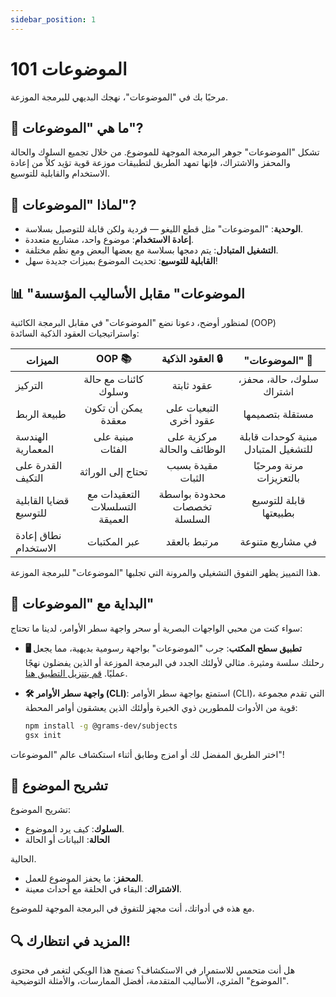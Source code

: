 ```yaml
---
sidebar_position: 1
---
```


# الموضوعات 101

مرحبًا بك في "الموضوعات"، نهجك البديهي للبرمجة الموزعة.

## 🧩 ما هي "الموضوعات"?

تشكل "الموضوعات" جوهر البرمجة الموجهة للموضوع. من خلال تجميع السلوك والحالة والمحفز والاشتراك، فإنها تمهد الطريق لتطبيقات موزعة قوية تؤيد كلاً من إعادة الاستخدام والقابلية للتوسيع.

## 🧐 لماذا "الموضوعات"?

- **الوحدية**: "الموضوعات" مثل قطع الليغو — فردية ولكن قابلة للتوصيل بسلاسة.
- **إعادة الاستخدام**: موضوع واحد، مشاريع متعددة.
- **التشغيل المتبادل**: يتم دمجها بسلاسة مع بعضها البعض ومع نظم مختلفة.
- **القابلية للتوسيع**: تحديث الموضوع بميزات جديدة سهل!

## 📊 "الموضوعات" مقابل الأساليب المؤسسة

لمنظور أوضح، دعونا نضع "الموضوعات" في مقابل البرمجة الكائنية (OOP) واستراتيجيات العقود الذكية السائدة:

| الميزات | OOP 📚 | العقود الذكية 🔒 | "الموضوعات" 🌟 |
|---|:---:|:---:|:---:|
| التركيز | كائنات مع حالة وسلوك | عقود ثابتة | سلوك، حالة، محفز، اشتراك |
| طبيعة الربط | يمكن أن تكون معقدة | التبعيات على عقود أخرى | مستقلة بتصميمها |
| الهندسة المعمارية | مبنية على الفئات | مركزية على الوظائف والحالة | مبنية كوحدات قابلة للتشغيل المتبادل |
| القدرة على التكيف | تحتاج إلى الوراثة | مقيدة بسبب الثبات | مرنة ومرحبًا بالتعزيزات |
| قضايا القابلية للتوسيع | التعقيدات مع التسلسلات العميقة | محدودة بواسطة تخصصات السلسلة | قابلة للتوسيع بطبيعتها |
| نطاق إعادة الاستخدام | عبر المكتبات | مرتبط بالعقد | في مشاريع متنوعة |

هذا التمييز يظهر التفوق التشغيلي والمرونة التي تجلبها "الموضوعات" للبرمجة الموزعة.

## 🚀 البداية مع "الموضوعات"

سواء كنت من محبي الواجهات البصرية أو سحر واجهة سطر الأوامر، لدينا ما تحتاج:

- **🖥️ تطبيق سطح المكتب**: جرب "الموضوعات" بواجهة رسومية بديهية، مما يجعل رحلتك سلسة ومثيرة. مثالي لأولئك الجدد في البرمجة الموزعة أو الذين يفضلون نهجًا عمليًا. [قم بتنزيل التطبيق هنا](https://grams.dev/download/).

- **🛠️ واجهة سطر الأوامر (CLI)**: استمتع بواجهة سطر الأوامر (CLI)، التي تقدم مجموعة قوية من الأدوات للمطورين ذوي الخبرة وأولئك الذين يعشقون أوامر المحطة:
   ```bash
   npm install -g @grams-dev/subjects
   gsx init
   ```

اختر الطريق المفضل لك أو امزج وطابق أثناء استكشاف عالم "الموضوعات"!

## 🎨 تشريح الموضوع

تشريح الموضوع:

- **السلوك**: كيف يرد الموضوع.
- **الحالة**: البيانات أو الحالة

 الحالية.
- **المحفز**: ما يحفز الموضوع للعمل.
- **الاشتراك**: البقاء في الحلقة مع أحداث معينة.

مع هذه في أدواتك، أنت مجهز للتفوق في البرمجة الموجهة للموضوع.

## 🔍 المزيد في انتظارك!

هل أنت متحمس للاستمرار في الاستكشاف؟ تصفح هذا الويكي لتغمر في محتوى "الموضوع" المثري، الأساليب المتقدمة، أفضل الممارسات، والأمثلة التوضيحية.
